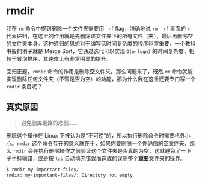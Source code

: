 # rmdir

我在 `rm` 命令中提到删除一个文件夹需要用 `-rf` flag，准确地说 `rm -rf` 里面的 `r` 代表递归，在这里的作用就是先删除该文件夹下的所有文件（夹），最后再删除空的文件夹本身。这种递归的思想对于编写低时间复杂度的程序非常重要，一个教科书般的例子就是 Merge Sort，它通过迭代可以实现 `O(n·logn)` 的时间复杂度，相较于冒泡排序，其速度上有非常明显的提升。

回归正题，`rmdir` 命令的作用是删除**空**文件夹。那么问题来了，既然 `rm` 命令就能实现删除任何文件夹（不管是否为空）的功能，那为什么我在这里还要专门写一个 `rmdir` 条目呢？

## 真实原因

> 避免删库跑路的悲剧……

删除这个操作在 Linux 下被认为是“不可逆”的，所以执行删除命令时需要格外小心。`rmdir` 这个命令存在的意义就在于，如果你要删除一个你确信的空文件夹，那么 `rmdir` 会在执行删除操作之前验证这个文件夹是否真的为空，这就避免了一下子手抖输错，或是按 `tab` 自动填充错误而造成的误删整个**重要**文件夹的操作。

```bash
$ rmdir my-important-files/
rmdir: my-important-files/: Directory not empty
```